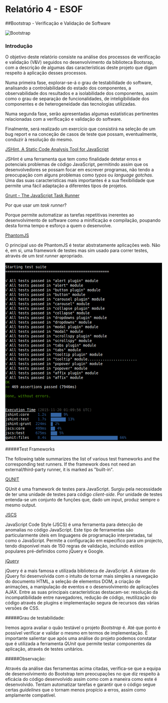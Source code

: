 # Relatório 4 - ESOF
##Bootstrap - Verificação e Validação de Software

<img src="res/logo.png" width="500 px" alt="Bootstrap"/>


### <a name="introducao"></a>Introdução

O objetivo deste relatório consiste na análise dos processos de verificação e validação (V&V) seguidos no desenvolvimento da biblioteca Bootsrap, com a descrição de algumas das características deste projeto que digam respeito à aplicação desses processos.

Numa primeira fase, explorar-se-á o grau de testabilidade do software, analisando a controlabilidade do estado dos componentes, a observabilidade dos resultados e a isolabilidade dos componentes, assim como o grau de separação de funcionalidades, de inteligibilidade dos componentes e de heterogeneidade das tecnologias utilizadas.

Numa segunda fase, serão apresentadas algumas estatísticas pertinentes relacionadas com a verificação e validação do software.

Finalmente, será realizado um exercício que consistirá na seleção de um bug report e na conceção de casos de teste que possam, eventualmente, conduzir à resolução do mesmo.


[JSHint, A Static Code Analysis Tool for JavaScript](http://jshint.com/about/)

JSHint é uma ferramenta que tem como finalidade detetar erros e potenciais problemas de código JavaScript, permitindo assim que os desenvolvedores se possam focar em escrever programas, não tendo a preocupação com alguns problemas como *typos* ou *language gotchas*. Uma das suas caracteristicas mais importantes é a sua flexibilidade que permite uma fácil adaptação a diferentes tipos de projetos.


[Grunt - The JavaScript Task Runner](http://gruntjs.com/)

Por que usar um *task runner*?

Porque permite automatizar as tarefas repetitivas inerentes ao desenvolvimento de software como a minificação e compilação, poupando desta forma tempo e esforço a quem o desenvolve.


[PhantomJS](http://phantomjs.org/headless-testing.html)

O principal uso de PhantomJS é testar abstratamente aplicações web. Não é, em si, uma framework de testes mas sim usado para correr testes, através de um *test runner* apropriado.


<img src="res/PhantomJS.png" width="500 px" alt="PhantomJS"/>


#####Test Frameworks

The following table summarizes the list of various test frameworks and the corresponding test runners. If the framework does not need an external/third-party runner, it is marked as "built-in".


[QUNIT](http://qunitjs.com/intro/)

QUnit é uma framework de testes para JavaScript. Surgiu pela necessidade de ter uma unidade de testes para código *client-side*. Por unidade de testes entenda-se um conjunto de funções que, dado um input, produz sempre o mesmo output.


[JSCS](http://jscs.info/)

JavaScript Code Style (JSCS) é uma ferramenta para detecção de anomalias no código JavaScript. Este tipo de ferramentas são particularmente úteis em linguagens de programação interpretadas, tal como o JavaScript.
Permite a configuração em específico para um projecto, tendo disponível mais de 150 regras de validação, incluindo estilos populares pré-definidos como jQuery e Google.


[jQuery](https://jquery.com/)

jQuery é a mais famosa e utilizada biblioteca de JavaScript. A sintaxe do jQuery foi desenvolvida com o intuito de tornar mais simples a navegação do documento HTML, a seleção de elementos DOM, a criação de animações, a manipulação de eventos e o desenvolvimento de aplicações AJAX.
Entre as suas principais características destacam-se: resolução da incompatibilidade entre navegadores, redução de código, reutilização do código através de plugins e implementação segura de recursos das várias versões de CSS.

#####Grau de testabilidade:

Iremos agora avaliar o quão testável o projeto *Bootstrap* é. Até que ponto é possível verificar e validar o mesmo em termos de implementação. É importante salientar que após uma análise do projeto podemos constatar que é utilizada a ferramenta *QUnit* que permite testar componentes da aplicação, através de testes unitários. 



#####Observação:

Através da análise das ferramentas acima citadas, verifica-se que a equipa de desenvolvimento do Bootstrap tem preocupações no que diz respeito à eficácia do código desenvolvido assim como com a maneira como este é desenvolvido. Tentam automatizar tarefas e garantir que o código segue certas *guidelines* que o tornam menos propício a erros, assim como amplamente compatível.


